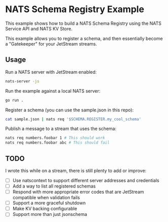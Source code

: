 # NATS Schema Registry Example

This example shows how to build a NATS Schema Registry using the NATS Service API and NATS KV Store.

This example allows you to register a schema, and then essentially become a "Gatekeeper" for your JetStream streams.

## Usage

Run a NATS server with JetStream enabled:
```bash
nats-server -js
```

Run the example against a local NATS server:
```bash
go run .
```

Register a schema (you can use the sample.json in this repo):
```bash
cat sample.json | nats req '$SCHEMA.REGISTER.my_cool_schema'
```

Publish a message to a stream that uses the schema:

```bash
nats req numbers.foobar 1 # This should work
nats req numbers.foobar abc # This should fail
```


## TODO
I wrote this while on a stream, there is still plenty to add or improve:
- [ ] Use natscontext to support different server addresses and credentials
- [ ] Add a way to list all registered schemas
- [ ] Respond with more appropriate error codes that are JetStream compatible when validation fails
- [ ] Support a more graceful shutdown
- [ ] Make KV backing configurable
- [ ] Support more than just jsonschema
